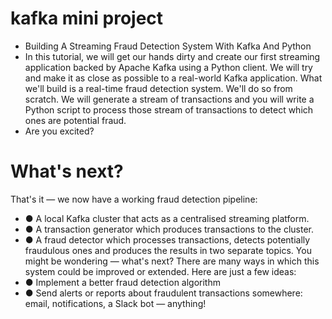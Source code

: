 # kafka mini project

- Building A Streaming Fraud Detection System With Kafka And
Python
- In this tutorial, we will get our hands dirty and create our first streaming application
backed by Apache Kafka using a Python client. We will try and make it as close as possible
to a real-world Kafka application.
What we'll build is a real-time fraud detection system. We'll do so from scratch. We will
generate a stream of transactions and you will write a Python script to process those stream
of transactions to detect which ones are potential fraud.
- Are you excited?

# What's next?

That's it — we now have a working fraud detection pipeline:
- ● A local Kafka cluster that acts as a centralised streaming platform.
- ● A transaction generator which produces transactions to the cluster.
- ● A fraud detector which processes transactions, detects potentially fraudulous ones
and produces the results in two separate topics.
You might be wondering — what's next?
There are many ways in which this system could be improved or extended. Here are just a
few ideas:
- ● Implement a better fraud detection algorithm
- ● Send alerts or reports about fraudulent transactions somewhere: email, notifications,
a Slack bot — anything!
